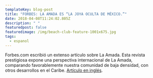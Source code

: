 ```yaml
---
templateKey: blog-post
title: "FORBES: LA AMADA ES “LA JOYA OCULTA DE MÉXICO.”"
date: 2018-04-08T11:24:02.805Z
description: " "
featuredpost: false
featuredimage: /img/beach-club-feature-1001x675.jpg
tags:
  - espanol
---
```

Forbes.com escribió un extenso artículo sobre La Amada. Esta revista prestigiosa expone una perspectiva internacional de La Amada, comparando favorablemente nuestra comunidad de baja densidad, con otros desarrollos en el Caribe. [Artículo en inglés](https://www.forbes.com/sites/stephanrabimov/2018/08/05/la-amada-mexicos-hidden-gem/).